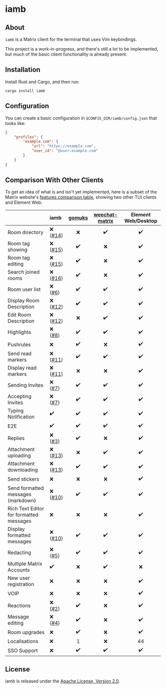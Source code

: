 # iamb

## About

`iamb` is a Matrix client for the terminal that uses Vim keybindings.

This project is a work-in-progress, and there's still a lot to be implemented,
but much of the basic client functionality is already present.

## Installation

Install Rust and Cargo, and then run:

```
cargo install iamb
```

## Configuration

You can create a basic configuration in `$CONFIG_DIR/iamb/config.json` that looks like:

```json
{
    "profiles": {
        "example.com": {
            "url": "https://example.com",
            "user_id": "@user:example.com"
        }
    }
}
```

## Comparison With Other Clients

To get an idea of what is and isn't yet implemented, here is a subset of the
Matrix website's [features comparison table][client-comparison-matrix], showing
two other TUI clients and Element Web:

|                                         | iamb               | [gomuks]           | [weechat-matrix]   | Element Web/Desktop |
| --------------------------------------- | :----------------- | :----------------: | :----------------: | :-----------------: |
| Room directory                          | :x: ([#14])        | :x:                | :heavy_check_mark: | :heavy_check_mark:  |
| Room tag showing                        | :x: ([#15])        | :heavy_check_mark: | :x:                | :heavy_check_mark:  |
| Room tag editing                        | :x: ([#15])        | :heavy_check_mark: | :x:                | :heavy_check_mark:  |
| Search joined rooms                     | :x: ([#16])        | :heavy_check_mark: | :x:                | :heavy_check_mark:  |
| Room user list                          | :x: ([#6])         | :heavy_check_mark: | :heavy_check_mark: | :heavy_check_mark:  |
| Display Room Description                | :x: ([#12])        | :heavy_check_mark: | :heavy_check_mark: | :heavy_check_mark:  |
| Edit Room Description                   | :x: ([#12])        | :x:                | :heavy_check_mark: | :heavy_check_mark:  |
| Highlights                              | :x: ([#8])         | :heavy_check_mark: | :heavy_check_mark: | :heavy_check_mark:  |
| Pushrules                               | :x:                | :heavy_check_mark: | :x:                | :heavy_check_mark:  |
| Send read markers                       | :x: ([#11])        | :heavy_check_mark: | :heavy_check_mark: | :heavy_check_mark:  |
| Display read markers                    | :x: ([#11])        | :x:                | :x:                | :heavy_check_mark:  |
| Sending Invites                         | :x: ([#7])         | :heavy_check_mark: | :heavy_check_mark: | :heavy_check_mark:  |
| Accepting Invites                       | :x: ([#7])         | :heavy_check_mark: | :heavy_check_mark: | :heavy_check_mark:  |
| Typing Notification                     | :heavy_check_mark: | :heavy_check_mark: | :heavy_check_mark: | :heavy_check_mark:  |
| E2E                                     | :heavy_check_mark: | :heavy_check_mark: | :heavy_check_mark: | :heavy_check_mark:  |
| Replies                                 | :x: ([#3])         | :heavy_check_mark: | :x:                | :heavy_check_mark:  |
| Attachment uploading                    | :x: ([#13])        | :x:                | :heavy_check_mark: | :heavy_check_mark:  |
| Attachment downloading                  | :x: ([#13])        | :heavy_check_mark: | :heavy_check_mark: | :heavy_check_mark:  |
| Send stickers                           | :x:                | :x:                | :x:                | :heavy_check_mark:  |
| Send formatted messages (markdown)      | :x: ([#10])        | :heavy_check_mark: | :heavy_check_mark: | :heavy_check_mark:  |
| Rich Text Editor for formatted messages | :x:                | :x:                | :x:                | :heavy_check_mark:  |
| Display formatted messages              | :x: ([#10])        | :heavy_check_mark: | :heavy_check_mark: | :heavy_check_mark:  |
| Redacting                               | :x: ([#5])         | :heavy_check_mark: | :heavy_check_mark: | :heavy_check_mark:  |
| Multiple Matrix Accounts                | :heavy_check_mark: | :x:                | :heavy_check_mark: | :x:                 |
| New user registration                   | :x:                | :x:                | :x:                | :heavy_check_mark:  |
| VOIP                                    | :x:                | :x:                | :x:                | :heavy_check_mark:  |
| Reactions                               | :x: ([#2])         | :heavy_check_mark: | :x:                | :heavy_check_mark:  |
| Message editing                         | :x: ([#4])         | :heavy_check_mark: | :x:                | :heavy_check_mark:  |
| Room upgrades                           | :x:                | :heavy_check_mark: | :x:                | :heavy_check_mark:  |
| Localisations                           | :x:                | 1                  | :x:                | 44                  |
| SSO Support                             | :x:                | :heavy_check_mark: | :heavy_check_mark: | :heavy_check_mark:  |
                                                                                       
## License

iamb is released under the [Apache License, Version 2.0].

[Apache License, Version 2.0]: https://github.com/ulyssa/iamb/blob/master/LICENSE
[client-comparison-matrix]: https://matrix.org/clients-matrix/
[gomuks]: https://github.com/tulir/gomuks
[weechat-matrix]: https://github.com/poljar/weechat-matrix
[#2]: https://github.com/ulyssa/iamb/issues/2
[#3]: https://github.com/ulyssa/iamb/issues/3
[#4]: https://github.com/ulyssa/iamb/issues/4
[#5]: https://github.com/ulyssa/iamb/issues/5
[#6]: https://github.com/ulyssa/iamb/issues/6
[#7]: https://github.com/ulyssa/iamb/issues/7
[#8]: https://github.com/ulyssa/iamb/issues/8
[#9]: https://github.com/ulyssa/iamb/issues/9
[#10]: https://github.com/ulyssa/iamb/issues/10
[#11]: https://github.com/ulyssa/iamb/issues/11
[#12]: https://github.com/ulyssa/iamb/issues/12
[#13]: https://github.com/ulyssa/iamb/issues/13
[#14]: https://github.com/ulyssa/iamb/issues/14
[#15]: https://github.com/ulyssa/iamb/issues/15
[#16]: https://github.com/ulyssa/iamb/issues/16
